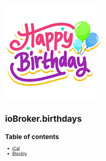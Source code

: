 ![Logo](../../admin/birthdays.png)

# ioBroker.birthdays

## Table of contents

- [iCal](ical.md)
- [Blockly](blockly.md)
